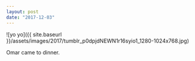```yaml
---
layout: post
date: "2017-12-03"
---
```


![yo yo]({{ site.baseurl }}/assets/images/2017/tumblr_p0dpjdNEWN1r16syio1_1280-1024x768.jpg)

Omar came to dinner.
